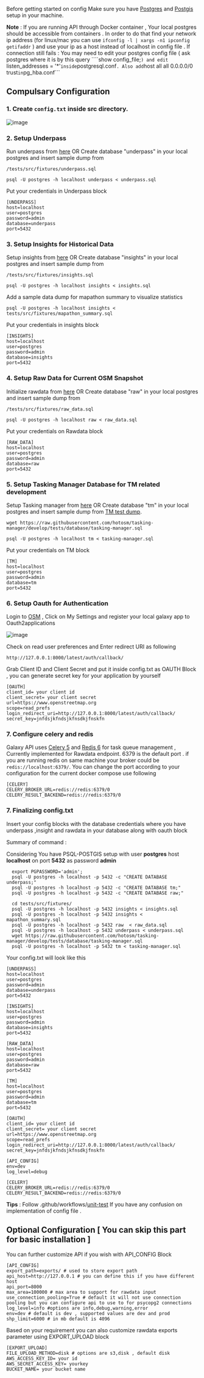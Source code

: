 
Before getting started on config Make sure you have [Postgres](https://www.postgresql.org/) and [Postgis](https://postgis.net/) setup in your machine.

**Note** : If you are running API through Docker container , Your local postgres should be accessible from containers . In order to do that find your network ip address (for linux/mac you can use ```ifconfig -l | xargs -n1 ipconfig getifaddr``` ) and use your ip as a host instead of localhost in config file .
If connection still fails : You may need to edit your postgres config file ( ask postgres where it is by this query ````show config_file;```) and edit ```listen_addresses = '*'``` inside ```postgresql.conf``` . Also add ```host    all             all             0.0.0.0/0               trust``` in ```pg_hba.conf```

## Compulsary Configuration

### 1. Create ```config.txt``` inside src directory.
![image](https://user-images.githubusercontent.com/36752999/188402566-80dc9633-5d4e-479c-97dc-9e8a4999b385.png)


### 2. Setup Underpass
  Run underpass from [here](https://github.com/hotosm/underpass/blob/master/doc/getting-started.md)  OR Create database "underpass" in your local postgres and insert sample dump from
```
/tests/src/fixtures/underpass.sql
```

```
psql -U postgres -h localhost underpass < underpass.sql
```
Put your credentials in Underpass block
```
[UNDERPASS]
host=localhost
user=postgres
password=admin
database=underpass
port=5432
```

### 3. Setup Insights for Historical Data
Setup insights from [here](https://github.com/hotosm/insights) OR Create database "insights" in your local postgres and insert sample dump from
```
/tests/src/fixtures/insights.sql
```

```
psql -U postgres -h localhost insights < insights.sql
```
Add a sample data dump for mapathon summary to visualize statistics

```
psql -U postgres -h localhost insights < tests/src/fixtures/mapathon_summary.sql
```

Put your credentials in insights block
```
[INSIGHTS]
host=localhost
user=postgres
password=admin
database=insights
port=5432
```

### 4. Setup Raw Data for Current OSM Snapshot
Initialize rawdata from [here](https://github.com/hotosm/underpass/tree/master/raw) OR Create database "raw" in your local postgres and insert sample dump from
```
/tests/src/fixtures/raw_data.sql
```

```
psql -U postgres -h localhost raw < raw_data.sql
```
Put your credentials on Rawdata block

```
[RAW_DATA]
host=localhost
user=postgres
password=admin
database=raw
port=5432
```

### 5. Setup Tasking Manager Database for TM related development

Setup Tasking manager from [here](https://github.com/hotosm/tasking-manager/blob/develop/docs/developers/development-setup.md#backend) OR Create database "tm" in your local postgres and insert sample dump from [TM test dump](https://github.com/hotosm/tasking-manager/blob/develop/tests/database/tasking-manager.sql).

```
wget https://raw.githubusercontent.com/hotosm/tasking-manager/develop/tests/database/tasking-manager.sql
```

```
psql -U postgres -h localhost tm < tasking-manager.sql
```
Put your credentials on TM block
```
[TM]
host=localhost
user=postgres
password=admin
database=tm
port=5432
```

### 6. Setup Oauth for Authentication
Login to [OSM](https://www.openstreetmap.org/) , Click on My Settings and register your local galaxy app to Oauth2applications

![image](https://user-images.githubusercontent.com/36752999/188452619-aababf28-b685-4141-b381-9c25d0367b57.png)


Check on read user preferences and Enter redirect URI as following
```
http://127.0.0.1:8000/latest/auth/callback/
```

Grab Client ID and Client Secret and put it inside config.txt as OAUTH Block , you can generate secret key for your application by yourself

```
[OAUTH]
client_id= your client id
client_secret= your client secret
url=https://www.openstreetmap.org
scope=read_prefs
login_redirect_uri=http://127.0.0.1:8000/latest/auth/callback/
secret_key=jnfdsjkfndsjkfnsdkjfnskfn
```

### 7. Configure celery and redis

Galaxy API uses [Celery 5](https://docs.celeryq.dev/en/stable/getting-started/first-steps-with-celery.html) and [Redis 6](https://redis.io/download/#redis-stack-downloads) for task queue management , Currently implemented for Rawdata endpoint. 6379 is the default port . if you are running redis on same machine your broker could be ```redis://localhost:6379/```. You can change the port according to your configuration for the current docker compose use following

```
[CELERY]
CELERY_BROKER_URL=redis://redis:6379/0
CELERY_RESULT_BACKEND=redis://redis:6379/0
```

### 7. Finalizing config.txt
Insert your config blocks with the database credentials where you have underpass ,insight and rawdata in your database along with oauth block

Summary of command :

Considering You have PSQL-POSTGIS setup  with user **postgres** host **localhost** on port **5432** as password **admin**

```
  export PGPASSWORD='admin';
  psql -U postgres -h localhost -p 5432 -c "CREATE DATABASE underpass;"
  psql -U postgres -h localhost -p 5432 -c "CREATE DATABASE tm;"
  psql -U postgres -h localhost -p 5432 -c "CREATE DATABASE raw;"

  cd tests/src/fixtures/
  psql -U postgres -h localhost -p 5432 insights < insights.sql
  psql -U postgres -h localhost -p 5432 insights < mapathon_summary.sql
  psql -U postgres -h localhost -p 5432 raw  < raw_data.sql
  psql -U postgres -h localhost -p 5432 underpass < underpass.sql
  wget https://raw.githubusercontent.com/hotosm/tasking-manager/develop/tests/database/tasking-manager.sql
  psql -U postgres -h localhost -p 5432 tm < tasking-manager.sql
```

Your config.txt will look like this

```
[UNDERPASS]
host=localhost
user=postgres
password=admin
database=underpass
port=5432

[INSIGHTS]
host=localhost
user=postgres
password=admin
database=insights
port=5432

[RAW_DATA]
host=localhost
user=postgres
password=admin
database=raw
port=5432

[TM]
host=localhost
user=postgres
password=admin
database=tm
port=5432

[OAUTH]
client_id= your client id
client_secret= your client secret
url=https://www.openstreetmap.org
scope=read_prefs
login_redirect_uri=http://127.0.0.1:8000/latest/auth/callback/
secret_key=jnfdsjkfndsjkfnsdkjfnskfn

[API_CONFIG]
env=dev
log_level=debug

[CELERY]
CELERY_BROKER_URL=redis://redis:6379/0
CELERY_RESULT_BACKEND=redis://redis:6379/0

```

**Tips** : Follow .github/workflows/[unit-test](https://github.com/hotosm/galaxy-api/blob/feature/celery/.github/workflows/unit-test.yml) If you have any confusion on implementation of config file .

## Optional Configuration [ You can skip this part for basic installation ]

You can further customize API if you wish with API_CONFIG Block

```
[API_CONFIG]
export_path=exports/ # used to store export path
api_host=http://127.0.0.1 # you can define this if you have different host
api_port=8000
max_area=100000 # max area to support for rawdata input
use_connection_pooling=True # default it will not use connection pooling but you can configure api to use to for psycopg2 connections
log_level=info #options are info,debug,warning,error
env=dev # default is dev , supported values are dev and prod
shp_limit=6000 # in mb default is 4096
```
Based on your requirement you can also customize rawdata exports parameter using EXPORT_UPLOAD block

```
[EXPORT_UPLOAD]
FILE_UPLOAD_METHOD=disk # options are s3,disk , default disk
AWS_ACCESS_KEY_ID= your id
AWS_SECRET_ACCESS_KEY= yourkey
BUCKET_NAME= your bucket name
```

